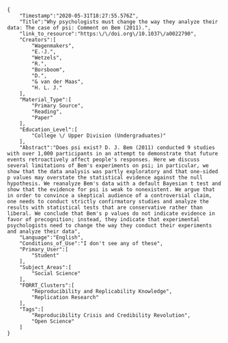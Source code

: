 
    {
        "Timestamp":"2020-05-31T18:27:55.576Z",
        "Title":"Why psychologists must change the way they analyze their data: The case of psi: Comment on Bem (2011).",
        "link_to_resource":"https:\/\/doi.org\/10.1037\/a0022790",
        "Creators":[
            "Wagenmakers",
            "E.-J.",
            "Wetzels",
            "R.",
            "Borsboom",
            "D.",
            "& van der Maas",
            "H. L. J."
        ],
        "Material_Type":[
            "Primary Source",
            "Reading",
            "Paper"
        ],
        "Education_Level":[
            "College \/ Upper Division (Undergraduates)"
        ],
        "Abstract":"Does psi exist? D. J. Bem (2011) conducted 9 studies with over 1,000 participants in an attempt to demonstrate that future events retroactively affect people's responses. Here we discuss several limitations of Bem's experiments on psi; in particular, we show that the data analysis was partly exploratory and that one-sided p values may overstate the statistical evidence against the null hypothesis. We reanalyze Bem's data with a default Bayesian t test and show that the evidence for psi is weak to nonexistent. We argue that in order to convince a skeptical audience of a controversial claim, one needs to conduct strictly confirmatory studies and analyze the results with statistical tests that are conservative rather than liberal. We conclude that Bem's p values do not indicate evidence in favor of precognition; instead, they indicate that experimental psychologists need to change the way they conduct their experiments and analyze their data",
        "Language":"English",
        "Conditions_of_Use":"I don't see any of these",
        "Primary_User":[
            "Student"
        ],
        "Subject_Areas":[
            "Social Science"
        ],
        "FORRT_Clusters":[
            "Reproducibility and Replicability Knowledge",
            "Replication Research"
        ],
        "Tags":[
            "Reproducibility Crisis and Credibility Revolution",
            "Open Science"
        ]
    }
